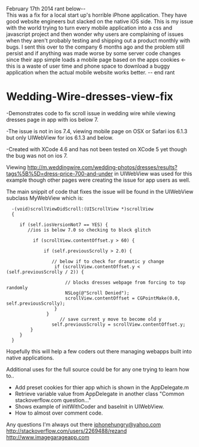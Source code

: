 
February 17th 2014 rant below--<br>
This was a fix for a local start up's horrible iPhone application. They have good website engineers but slacked on the native iOS side. This is my issue with the world trying to turn every mobile application into a css and javascript project and then wonder why users are complaining of issues when they aren't probably testing and shipping out a product monthly with bugs. I sent this over to the company 6 months ago and the problem still persist and if anything was made worse by some server code changes since their app simple loads a mobile page based on the apps cookies <- this is a waste of user time and phone space to download a buggy application when the actual mobile website works better.
-- end rant

Wedding-Wire-dresses-view-fix
=============================

-Demonstrates code to fix scroll issue in wedding wire while viewing dresses page in app with ios below 7.

-The issue is not in ios 7.4, viewing mobile page on OSX or Safari ios 6.1.3 but only UIWebView for ios 6.1.3 and below.

-Created with XCode 4.6 and has not been tested on XCode 5 yet though the bug was not on ios 7.

Viewing http://m.weddingwire.com/wedding-photos/dresses/results?tags%5B%5D=dress-price-700-and-under in UIWebView was 
used for this example though other pages were creating the issue for app users as well.

The main snippit of code that fixes the issue will be found in the UIWebView subclass MyWebView which is:

 ```
   -(void)scrollViewDidScroll:(UIScrollView *)scrollView   
   {
 
      if (self.iosVersionNot7 == YES) {
         //ios is below 7.0 so checking to block glitch
   
           if (scrollView.contentOffset.y > 60) {
     
               if (self.previousScrolly > 2.0) {
        
                  // below if to check for dramatic y change
                   if (scrollView.contentOffset.y < (self.previousScrolly / 2)) {
                   
                       // blocks dresses webpage from forcing to top randomly
                       NSLog(@"Scroll Denied");
                       scrollView.contentOffset = CGPointMake(0.0, self.previousScrolly);
                   }
                }
                     // save current y move to become old y
                  self.previousScrolly = scrollView.contentOffset.y;
          }
      }
   }
 ```
 

Hopefully this will help a few coders out there managing webapps built into native applications.

Additional uses for the full source could be for any one trying to learn how to..

- Add preset cookies for thier app which is shown in the AppDelegate.m 
- Retrieve variable value from AppDelegate in another class "Common stackoverflow.com question..."
- Shows example of initWithCoder and baseInit in UIWebView.
- How to almost over comment code.

Any questions I'm always out there iphonehungry@yahoo.com http://stackoverflow.com/users/2269488/rezand http://www.imagegarageapp.com
